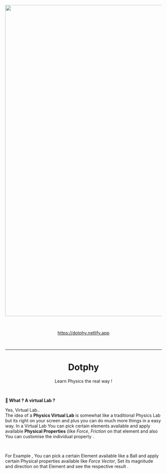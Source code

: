 <p align="center"> <img   width="1000px"   src="https://res.cloudinary.com/de096et9z/image/upload/v1601380404/dotphy_udvky8.svg"  align="center"/>  </p>
<br> 
<p align = "center"> <a href="https://dotphy.netlify.app">https://dotphy.netlify.app</a> </p><br>
<hr> 
 <h1 align="center"><b> Dotphy </b> </h1> <p align="center">Learn Physics the real way !  </p>
 <br> 
 
 **🤔 What ? A virtual Lab ?**  
<p> Yes, Virtual Lab.. <br> The idea of a <b>Physics Virtual Lab</b> is somewhat like a traditional Physics Lab but its right on your screen and plus you can do much more things in a easy way. In a Virtual Lab You can pick certain elements available and apply available <b>Physical Properties</b> (like  <i>Force</i>,  <i>Friction</i> on that element and also You can customise the individual property . </p>
<br>
<p> For Example , You can pick a certain Element available like a Ball and apply certain Physical properties available like <i>Force Vector</i>, Set its magnitude and direction on that Element and see the respective result . </p>
  

